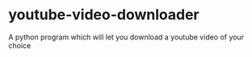 # youtube-video-downloader
A python program which will let you download a youtube video of your choice
